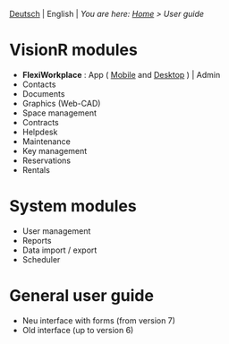 <!-- TITLE: User guide -->
<!-- SUBTITLE: Dokumentation of the VisionR modules -->

[Deutsch](../../de/user-guide/user-guide) | English | *You are here: [Home](../../home-en) > User guide*
# VisionR modules
* **FlexiWorkplace** : App ( [Mobile](apps/flexi-workplace-mobile) and [Desktop](apps/flexi-workplace) ) | Admin
* Contacts
* Documents
* Graphics (Web-CAD)
* Space management
* Contracts
* Helpdesk
* Maintenance
* Key management
* Reservations
* Rentals
# System modules
* User management
* Reports
* Data import / export
* Scheduler
# General user guide
* Neu interface with forms (from version 7)
* Old interface (up to version 6)

